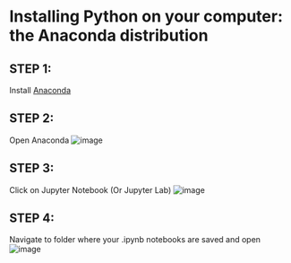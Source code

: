 # Installing Python on your computer: the Anaconda distribution

## STEP 1: 
Install [Anaconda](https://docs.anaconda.com/anaconda/install/)

## STEP 2: 
Open Anaconda
![image](https://github.com/worldbank/Python-for-Data-Science/raw/master/June_2021_ETEC/day_3/images/Anaconda1.png) 

## STEP 3:
Click on Jupyter Notebook (Or Jupyter Lab)
![image](https://github.com/worldbank/Python-for-Data-Science/raw/master/June_2021_ETEC/day_3/images/Anaconda2.png)

## STEP 4: 
Navigate to folder where your .ipynb notebooks are saved and open
![image](https://github.com/worldbank/Python-for-Data-Science/raw/master/June_2021_ETEC/day_3/images/Anaconda3.png)
